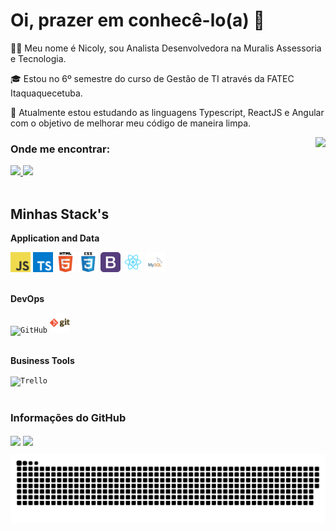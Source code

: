 
# Oi, prazer em conhecê-lo(a) 👋

👩‍💻 Meu nome é Nicoly, sou Analista Desenvolvedora na Muralis Assessoria e Tecnologia.

🎓 Estou no 6º semestre do curso de Gestão de TI através da FATEC Itaquaquecetuba.

🧠 Atualmente estou estudando as linguagens Typescript, ReactJS e Angular com o objetivo de melhorar meu código de maneira limpa.

<img align="right" height="250em" src="https://octocat-generator-assets.githubusercontent.com/my-octocat-1629894073019.png">


### Onde me encontrar:
<div>
<a href = "mailto:nicolyoliveiradacunha.2001@gmail.com">
	<img src="https://img.shields.io/badge/-Gmail-%23333?style=for-the-badge&logo=gmail&logoColor=white" target="_blank">
</a>
<a href="https://www.linkedin.com/in/nicoly-oliveira-da-cunha/" target="_blank">
  <img src="https://img.shields.io/badge/-LinkedIn-%230077B5?style=for-the-badge&logo=linkedin&logoColor=white" target="_blank">
</a>
</div>
<br/>


## Minhas Stack's 

**Application and Data**

<div>
  <code><img height="32" src="https://raw.githubusercontent.com/github/explore/80688e429a7d4ef2fca1e82350fe8e3517d3494d/topics/javascript/javascript.png" alt="Javascript"/></code>
  <code><img height="32" src="https://raw.githubusercontent.com/github/explore/80688e429a7d4ef2fca1e82350fe8e3517d3494d/topics/typescript/typescript.png" alt="Typescript"/></code>
  <code><img height="32" src="https://raw.githubusercontent.com/github/explore/80688e429a7d4ef2fca1e82350fe8e3517d3494d/topics/html/html.png" alt="HTML5"/></code>
  <code><img height="32" src="https://raw.githubusercontent.com/github/explore/80688e429a7d4ef2fca1e82350fe8e3517d3494d/topics/css/css.png" alt="CSS"/></code>
  <code><img height="32" src="https://raw.githubusercontent.com/github/explore/80688e429a7d4ef2fca1e82350fe8e3517d3494d/topics/bootstrap/bootstrap.png" alt="Bootstrap"/></code>
  <code><img height="32" src="https://raw.githubusercontent.com/github/explore/80688e429a7d4ef2fca1e82350fe8e3517d3494d/topics/react/react.png" alt="React"/></code>
  <code><img height="32" src="https://raw.githubusercontent.com/github/explore/80688e429a7d4ef2fca1e82350fe8e3517d3494d/topics/mysql/mysql.png" alt="MySQL"/></code>
</div>
<br/>

**DevOps**

<div>
  <code><img height="32" src="https://cdn3.iconfinder.com/data/icons/inficons/512/github.png" alt="GitHub"/></code>
  <code><img height="32" src="https://raw.githubusercontent.com/github/explore/80688e429a7d4ef2fca1e82350fe8e3517d3494d/topics/git/git.png" alt="Git"/></code>
</div>
<br/>
  
**Business Tools**

<div>
  <code><img height="32" src="https://cdn.iconscout.com/icon/free/png-512/trello-6-569395.png" alt="Trello"/></code>
</div>
<br/>


### Informações do GitHub

<div>
  <img align="center" height="180em" src="https://github-readme-stats.vercel.app/api?username=nicolycunha&theme=radical&show_icons=true">
  <img align="center" height="180em" src="https://github-readme-stats.vercel.app/api/top-langs/?username=nicolycunha&layout=compact&theme=radical&show_icons=true)](https://github.com/nicolycunha/github-readme-stats">  
</div>  

![Snake animation](https://github.com/nicolycunha/nicolycunha/blob/output/github-contribution-grid-snake.svg)

